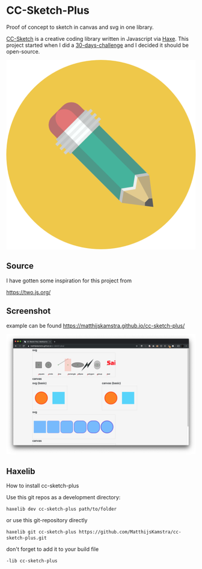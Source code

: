# CC-Sketch-Plus

Proof of concept to sketch in canvas and svg in one library.

[CC-Sketch](https://github.com/MatthijsKamstra/cc-sketch) is a creative coding library written in Javascript via [Haxe](http://www.haxe.org).
This project started when I did a [30-days-challenge](https://matthijskamstra.github.io/creative-coding) and I decided it should be open-source.

<p align="center">
  <img src="icon.jpg" />
</p>


## Source

I have gotten some inspiration for this project from

<https://two.js.org/>


## Screenshot

example can be found <https://matthijskamstra.github.io/cc-sketch-plus/>

![](img/screenshot.png)


## Haxelib

How to install cc-sketch-plus

Use this git repos as a development directory:

```
haxelib dev cc-sketch-plus path/to/folder
```

or use this git-repository directly

```
haxelib git cc-sketch-plus https://github.com/MatthijsKamstra/cc-sketch-plus.git
```

don't forget to add it to your build file

```
-lib cc-sketch-plus
```